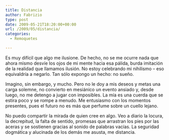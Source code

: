 ```yaml
---
title: Distancia
author: Fabrizio
type: post
date: 2009-05-21T18:20:00+00:00
url: /2009/05/distancia/
categories:
  - Remoquetes

---
```

Es muy difícil que algo me ilusione. De hecho, no se me ocurre nada que ahora mismo desvíe los ojos de mi mente hacia esa pálida, burda imitación de la realidad que llamamos ilusión. No estoy celebrando mi nihilismo &#8211; eso equivaldría a negarlo. Tan sólo expongo un hecho: no sueño.

Imagino, sin embargo, y mucho. Pero no le doy a mis deseos y metas una carga solemne, no convierto en mesiánico un evento ansiado y, desde luego, no me detengo a jugar con imposibles. La mía es una cuerda que se estira poco y se rompe a menudo. Me entusiasmo con los momentos presentes, pues el futuro no es más que perfume sobre un cuello lejano.

No puedo compartir la mirada de quien cree en algo. Veo a diario la locura, la decrepitud, la falta de sentido, promesas que arrastran los pies por las aceras y se sostienen gracias al sonido de palabras vacías. La seguridad dogmática y alucinada de los demás me asusta, me distancia.